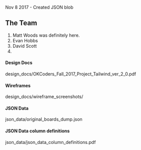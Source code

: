 Nov 8 2017 - Created JSON blob

## The Team
1. Matt Woods was definitely here.
2. Evan Hobbs
3. David Scott
4. 


#### Design Docs
design_docs/OKCoders_Fall_2017_Project_Tailwind_ver_2_0.pdf

#### Wireframes
design_docs/wireframe_screenshots/

#### JSON Data
json_data/original_boards_dump.json

#### JSON Data column definitions
json_data/json_data_column_definitions.pdf

